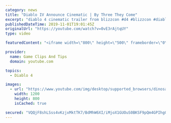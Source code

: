 ```yaml
---
category: news
title: "Diablo IV Announce Cinematic | By Three They Come"
excerpt: "diablo 4 cinematic trailer from blizzcon #d4 #blizzcon #diablo."
publishedDateTime: 2019-11-01T19:01:45Z
originalUrl: "https://youtube.com/watch?v=0vE3rAjtqUY"
type: video

featuredContent: "<iframe width=\"800\" height=\"500\" frameborder=\"0\" src=\"https://www.youtube.com/embed/0vE3rAjtqUY\" allow=\"accelerometer; autoplay; encrypted-media; gyroscope; picture-in-picture\" allowfullscreen></iframe>"

provider:
  name: Game Clips And Tips
  domain: youtube.com

topics:
  - Diablo 4

images:
  - url: "https://www.youtube.com/img/desktop/supported_browsers/dinosaur.png"
    width: 1200
    height: 800
    isCached: true

secured: "VQQjF8shLSss4vKzjxMktTK7/BdMhW6XI/iMjoX1GUOuS0BKSF9pQm4GPIhg0a9PhBSgFu9cvYbXtpGPROS6GIU1OMpofI8uNt9QRBghxeKTz/mHn8s+4i9+r9dSemw5+QROlQlCHcz1bTrPNK+6L3DCI4eDqSvM/rrTsau81a0IA7JAZpApkw12apnLcmedNKd6B98JROMELsG5UeZPHaAKy40bEjIq+oy9qa+V45H8ou54HCaAGSoV0iGv0zV7Mq4fL/nJr4P+l/3z9dnY9lQIG75BaGxakVDlpSpL0YAcl2SA4ptWI2M5cQcNhTcOecmK30IHDR0/q3bn0EYwy5WNuUdWmUNijyO1NWksN8FgKjZKvoNQ5Bc9UOCzpvT/wd8r4MkRZeMN1FlUcIpVPQ==;E8BQnIXZj48l/0HMdmLEBA=="
---
```


